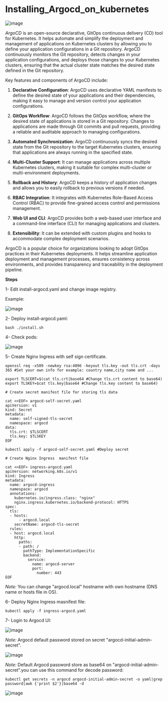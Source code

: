 # Installing_Argocd_on_kubernetes

![image](https://github.com/IMAN-NAMJOOYAN/Installing_Argocd_on_kubernetes/assets/16554389/5b561788-c9ea-4404-ba48-f506a52474b7)

*ArgoCD* is an open-source declarative, GitOps continuous delivery (CD) tool for Kubernetes. It helps automate and simplify the deployment and management of applications on Kubernetes clusters by allowing you to define your application configurations in a Git repository. ArgoCD continuously monitors the Git repository, detects changes in your application configurations, and deploys those changes to your Kubernetes clusters, ensuring that the actual cluster state matches the desired state defined in the Git repository.

Key features and components of ArgoCD include:

1. **Declarative Configuration**: ArgoCD uses declarative YAML manifests to define the desired state of your applications and their dependencies, making it easy to manage and version control your application configurations.

2. **GitOps Workflow**: ArgoCD follows the GitOps workflow, where the desired state of applications is stored in a Git repository. Changes to applications are made through Git commits and pull requests, providing a reliable and auditable approach to managing configurations.

3. **Automated Synchronization**: ArgoCD continuously syncs the desired state from the Git repository to the target Kubernetes clusters, ensuring that applications are always running in the specified state.

4. **Multi-Cluster Support**: It can manage applications across multiple Kubernetes clusters, making it suitable for complex multi-cluster or multi-environment deployments.

5. **Rollback and History**: ArgoCD keeps a history of application changes and allows you to easily rollback to previous versions if needed.

6. **RBAC Integration**: It integrates with Kubernetes Role-Based Access Control (RBAC) to provide fine-grained access control and permissions management.

7. **Web UI and CLI**: ArgoCD provides both a web-based user interface and a command-line interface (CLI) for managing applications and clusters.

8. **Extensibility**: It can be extended with custom plugins and hooks to accommodate complex deployment scenarios.

ArgoCD is a popular choice for organizations looking to adopt GitOps practices in their Kubernetes deployments. It helps streamline application deployment and management processes, ensures consistency across environments, and provides transparency and traceability in the deployment pipeline.



**Steps**

1- Edit install-argocd.yaml and change image registry.

Example:


![image](https://github.com/IMAN-NAMJOOYAN/Installing_Argocd_on_kubernetes/assets/16554389/53da33dd-6c58-4edd-8855-65dac0b9b687)

2- Deploy install-argocd.yaml:
```
bash ./install.sh
```
4- Check pods:

![image](https://github.com/IMAN-NAMJOOYAN/Installing_Argocd_on_kubernetes/assets/16554389/550b6731-c4c7-4eac-b7bd-c55b10560f7a)

5- Create Nginx Ingress with self sign certificate.
```
openssl req -x509 -newkey rsa:4096 -keyout tls.key -out tls.crt -days 365 #Set your own info for example: country name,city name and ...
```
```
export TLSCERT=$(cat tls.crt|base64 #Change tls.crt content to base64)
export TLSKEY=$cat tls.key|base64 #Change tls.key content to base64)
```
```
# Create secret manifest file for storing tls data

cat <<EOF> argocd-self-secret.yaml
apiVersion: v1
kind: Secret
metadata:
  name: self-signed-tls-secret
  namespace: argocd
data:
  tls.crt: $TLSCERT
  tls.key: $TLSKEY
EOF

```
```
kubectl apply -f argocd-self-secret.yaml #Deploy secret
```
```
# Create Nginx Ingress  manifest file

cat <<EOF> ingress-argocd.yaml
apiVersion: networking.k8s.io/v1
kind: Ingress
metadata:
  name: argocd-ingress
  namespace: argocd
  annotations:
    kubernetes.io/ingress.class: "nginx"
    nginx.ingress.kubernetes.io/backend-protocol: HTTPS
spec:
  tls:
  - hosts:
      - argocd.local
    secretName: argocd-tls-secret
  rules:
  - host: argocd.local
    http:
      paths:
      - path: /
        pathType: ImplementationSpecific
        backend:
          service:
            name: argocd-server
            port:
              number: 443
EOF

```
*Note:* You can change "argocd.local" hostname with own hostname (DNS name or hosts file in OS).

6- Deploy  Nginx Ingress masnifest file:
```
kubectl apply -f ingress-argocd.yaml
```
7- Login to Argocd UI:

![image](https://github.com/IMAN-NAMJOOYAN/Installing_Argocd_on_kubernetes/assets/16554389/8e85f1fd-620a-4899-ac86-b84d4262cc53)

*Note:* Argocd default password stored on secret "argocd-initial-admin-secret".

![image](https://github.com/IMAN-NAMJOOYAN/Installing_Argocd_on_kubernetes/assets/16554389/5a0f32a6-f163-4887-ae53-a77cd436d97f)

*Note:* Default Argocd password store as base64 on "argocd-initial-admin-secret".you can use this command for decode password:
```
kubectl get secrets -n argocd argocd-initial-admin-secret -o yaml|grep password|awk {'print $2'}|base64 -d
```

![image](https://github.com/IMAN-NAMJOOYAN/Installing_Argocd_on_kubernetes/assets/16554389/2ac53094-cf91-4240-acf4-61cddbd725ba)






